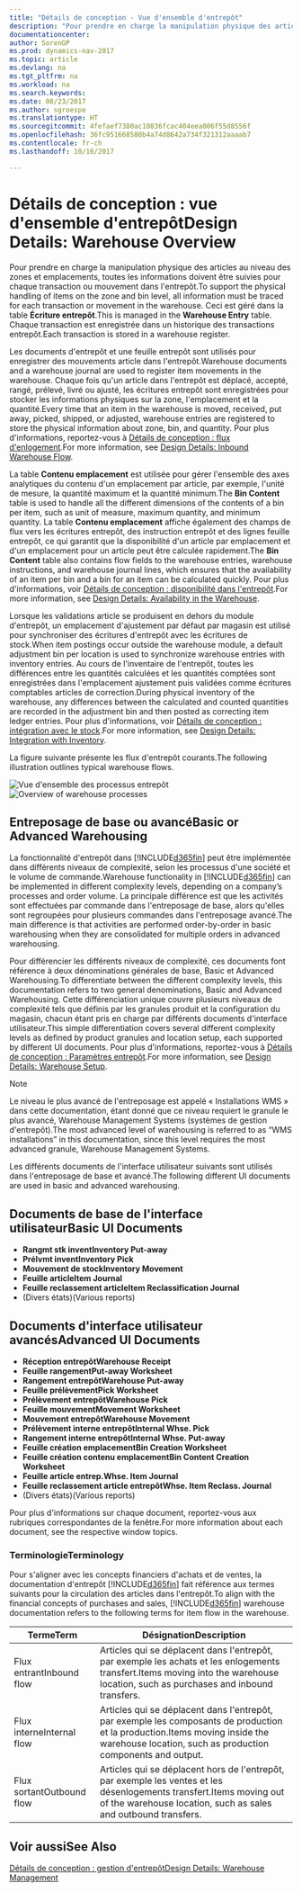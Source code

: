 ```yaml
---
title: "Détails de conception - Vue d'ensemble d'entrepôt"
description: "Pour prendre en charge la manipulation physique des articles au niveau des zones et emplacements, toutes les informations doivent être suivies pour chaque transaction ou mouvement dans l'entrepôt. Ceci est géré dans la table **Écriture entrepôt**. Chaque transaction est enregistrée dans un historique des transactions entrepôt."
documentationcenter: 
author: SorenGP
ms.prod: dynamics-nav-2017
ms.topic: article
ms.devlang: na
ms.tgt_pltfrm: na
ms.workload: na
ms.search.keywords: 
ms.date: 08/23/2017
ms.author: sgroespe
ms.translationtype: HT
ms.sourcegitcommit: 4fefaef7380ac10836fcac404eea006f55d8556f
ms.openlocfilehash: 36fc951668580b4a74d8642a734f321312aaaab7
ms.contentlocale: fr-ch
ms.lasthandoff: 10/16/2017

---
```

# <a name="design-details-warehouse-overview"></a><span data-ttu-id="1ca43-105">Détails de conception : vue d'ensemble d'entrepôt</span><span class="sxs-lookup"><span data-stu-id="1ca43-105">Design Details: Warehouse Overview</span></span>
<span data-ttu-id="1ca43-106">Pour prendre en charge la manipulation physique des articles au niveau des zones et emplacements, toutes les informations doivent être suivies pour chaque transaction ou mouvement dans l'entrepôt.</span><span class="sxs-lookup"><span data-stu-id="1ca43-106">To support the physical handling of items on the zone and bin level, all information must be traced for each transaction or movement in the warehouse.</span></span> <span data-ttu-id="1ca43-107">Ceci est géré dans la table **Écriture entrepôt**.</span><span class="sxs-lookup"><span data-stu-id="1ca43-107">This is managed in the **Warehouse Entry** table.</span></span> <span data-ttu-id="1ca43-108">Chaque transaction est enregistrée dans un historique des transactions entrepôt.</span><span class="sxs-lookup"><span data-stu-id="1ca43-108">Each transaction is stored in a warehouse register.</span></span>  

<span data-ttu-id="1ca43-109">Les documents d'entrepôt et une feuille entrepôt sont utilisés pour enregistrer des mouvements article dans l'entrepôt.</span><span class="sxs-lookup"><span data-stu-id="1ca43-109">Warehouse documents and a warehouse journal are used to register item movements in the warehouse.</span></span> <span data-ttu-id="1ca43-110">Chaque fois qu'un article dans l'entrepôt est déplacé, accepté, rangé, prélevé, livré ou ajusté, les écritures entrepôt sont enregistrées pour stocker les informations physiques sur la zone, l'emplacement et la quantité.</span><span class="sxs-lookup"><span data-stu-id="1ca43-110">Every time that an item in the warehouse is moved, received, put away, picked, shipped, or adjusted, warehouse entries are registered to store the physical information about zone, bin, and quantity.</span></span> <span data-ttu-id="1ca43-111">Pour plus d'informations, reportez-vous à [Détails de conception : flux d'enlogement](design-details-outbound-warehouse-flow.md).</span><span class="sxs-lookup"><span data-stu-id="1ca43-111">For more information, see [Design Details: Inbound Warehouse Flow](design-details-outbound-warehouse-flow.md).</span></span>  

<span data-ttu-id="1ca43-112">La table **Contenu emplacement** est utilisée pour gérer l'ensemble des axes analytiques du contenu d'un emplacement par article, par exemple, l'unité de mesure, la quantité maximum et la quantité minimum.</span><span class="sxs-lookup"><span data-stu-id="1ca43-112">The **Bin Content** table is used to handle all the different dimensions of the contents of a bin per item, such as unit of measure, maximum quantity, and minimum quantity.</span></span> <span data-ttu-id="1ca43-113">La table **Contenu emplacement** affiche également des champs de flux vers les écritures entrepôt, des instruction entrepôt et des lignes feuille entrepôt, ce qui garantit que la disponibilité d'un article par emplacement et d'un emplacement pour un article peut être calculée rapidement.</span><span class="sxs-lookup"><span data-stu-id="1ca43-113">The **Bin Content** table also contains flow fields to the warehouse entries, warehouse instructions, and warehouse journal lines, which ensures that the availability of an item per bin and a bin for an item can be calculated quickly.</span></span> <span data-ttu-id="1ca43-114">Pour plus d'informations, voir [Détails de conception : disponibilité dans l'entrepôt](design-details-availability-in-the-warehouse.md).</span><span class="sxs-lookup"><span data-stu-id="1ca43-114">For more information, see [Design Details: Availability in the Warehouse](design-details-availability-in-the-warehouse.md).</span></span>  

<span data-ttu-id="1ca43-115">Lorsque les validations article se produisent en dehors du module d'entrepôt, un emplacement d'ajustement par défaut par magasin est utilisé pour synchroniser des écritures d'entrepôt avec les écritures de stock.</span><span class="sxs-lookup"><span data-stu-id="1ca43-115">When item postings occur outside the warehouse module, a default adjustment bin per location is used to synchronize warehouse entries with inventory entries.</span></span> <span data-ttu-id="1ca43-116">Au cours de l'inventaire de l'entrepôt, toutes les différences entre les quantités calculées et les quantités comptées sont enregistrées dans l'emplacement ajustement puis validées comme écritures comptables articles de correction.</span><span class="sxs-lookup"><span data-stu-id="1ca43-116">During physical inventory of the warehouse, any differences between the calculated and counted quantities are recorded in the adjustment bin and then posted as correcting item ledger entries.</span></span> <span data-ttu-id="1ca43-117">Pour plus d'informations, voir [Détails de conception : intégration avec le stock](design-details-integration-with-inventory.md).</span><span class="sxs-lookup"><span data-stu-id="1ca43-117">For more information, see [Design Details: Integration with Inventory](design-details-integration-with-inventory.md).</span></span>  

<span data-ttu-id="1ca43-118">La figure suivante présente les flux d'entrepôt courants.</span><span class="sxs-lookup"><span data-stu-id="1ca43-118">The following illustration outlines typical warehouse flows.</span></span>  

<span data-ttu-id="1ca43-119">![Vue d'ensemble des processus entrepôt](media/design_details_warehouse_management_overview.png "design_details_warehouse_management_overview")</span><span class="sxs-lookup"><span data-stu-id="1ca43-119">![Overview of warehouse processes](media/design_details_warehouse_management_overview.png "design_details_warehouse_management_overview")</span></span>  

## <a name="basic-or-advanced-warehousing"></a><span data-ttu-id="1ca43-120">Entreposage de base ou avancé</span><span class="sxs-lookup"><span data-stu-id="1ca43-120">Basic or Advanced Warehousing</span></span>  
<span data-ttu-id="1ca43-121">La fonctionnalité d'entrepôt dans [!INCLUDE[d365fin](includes/d365fin_md.md)] peut être implémentée dans différents niveaux de complexité, selon les processus d'une société et le volume de commande.</span><span class="sxs-lookup"><span data-stu-id="1ca43-121">Warehouse functionality in [!INCLUDE[d365fin](includes/d365fin_md.md)] can be implemented in different complexity levels, depending on a company’s processes and order volume.</span></span> <span data-ttu-id="1ca43-122">La principale différence est que les activités sont effectuées par commande dans l'entreposage de base, alors qu'elles sont regroupées pour plusieurs commandes dans l'entreposage avancé.</span><span class="sxs-lookup"><span data-stu-id="1ca43-122">The main difference is that activities are performed order-by-order in basic warehousing when they are consolidated for multiple orders in advanced warehousing.</span></span>  

 <span data-ttu-id="1ca43-123">Pour différencier les différents niveaux de complexité, ces documents font référence à deux dénominations générales de base, Basic et Advanced Warehousing.</span><span class="sxs-lookup"><span data-stu-id="1ca43-123">To differentiate between the different complexity levels, this documentation refers to two general denominations, Basic and Advanced Warehousing.</span></span> <span data-ttu-id="1ca43-124">Cette différenciation unique couvre plusieurs niveaux de complexité tels que définis par les granules produit et la configuration du magasin, chacun étant pris en charge par différents documents d'interface utilisateur.</span><span class="sxs-lookup"><span data-stu-id="1ca43-124">This simple differentiation covers several different complexity levels as defined by product granules and location setup, each supported by different UI documents.</span></span> <span data-ttu-id="1ca43-125">Pour plus d'informations, reportez\-vous à [Détails de conception : Paramètres entrepôt](design-details-warehouse-setup.md).</span><span class="sxs-lookup"><span data-stu-id="1ca43-125">For more information, see [Design Details: Warehouse Setup](design-details-warehouse-setup.md).</span></span>  

> [!NOTE]  
>  <span data-ttu-id="1ca43-126">Le niveau le plus avancé de l'entreposage est appelé « Installations WMS » dans cette documentation, étant donné que ce niveau requiert le granule le plus avancé, Warehouse Management Systems (systèmes de gestion d'entrepôt).</span><span class="sxs-lookup"><span data-stu-id="1ca43-126">The most advanced level of warehousing is referred to as “WMS installations” in this documentation, since this level requires the most advanced granule, Warehouse Management Systems.</span></span>  

 <span data-ttu-id="1ca43-127">Les différents documents de l'interface utilisateur suivants sont utilisés dans l'entreposage de base et avancé.</span><span class="sxs-lookup"><span data-stu-id="1ca43-127">The following different UI documents are used in basic and advanced warehousing.</span></span>  

## <a name="basic-ui-documents"></a><span data-ttu-id="1ca43-128">Documents de base de l'interface utilisateur</span><span class="sxs-lookup"><span data-stu-id="1ca43-128">Basic UI Documents</span></span>  

-   <span data-ttu-id="1ca43-129">**Rangmt stk invent**</span><span class="sxs-lookup"><span data-stu-id="1ca43-129">**Inventory Put-away**</span></span>  
-   <span data-ttu-id="1ca43-130">**Prélvmt invent**</span><span class="sxs-lookup"><span data-stu-id="1ca43-130">**Inventory Pick**</span></span>  
-   <span data-ttu-id="1ca43-131">**Mouvement de stock**</span><span class="sxs-lookup"><span data-stu-id="1ca43-131">**Inventory Movement**</span></span>  
-   <span data-ttu-id="1ca43-132">**Feuille article**</span><span class="sxs-lookup"><span data-stu-id="1ca43-132">**Item Journal**</span></span>  
-   <span data-ttu-id="1ca43-133">**Feuille reclassement article**</span><span class="sxs-lookup"><span data-stu-id="1ca43-133">**Item Reclassification Journal**</span></span>  
-   <span data-ttu-id="1ca43-134">(Divers états)</span><span class="sxs-lookup"><span data-stu-id="1ca43-134">(Various reports)</span></span>  

## <a name="advanced-ui-documents"></a><span data-ttu-id="1ca43-135">Documents d'interface utilisateur avancés</span><span class="sxs-lookup"><span data-stu-id="1ca43-135">Advanced UI Documents</span></span>  

-   <span data-ttu-id="1ca43-136">**Réception entrepôt**</span><span class="sxs-lookup"><span data-stu-id="1ca43-136">**Warehouse Receipt**</span></span>  
-   <span data-ttu-id="1ca43-137">**Feuille rangement**</span><span class="sxs-lookup"><span data-stu-id="1ca43-137">**Put-away Worksheet**</span></span>  
-   <span data-ttu-id="1ca43-138">**Rangement entrepôt**</span><span class="sxs-lookup"><span data-stu-id="1ca43-138">**Warehouse Put-away**</span></span>  
-   <span data-ttu-id="1ca43-139">**Feuille prélèvement**</span><span class="sxs-lookup"><span data-stu-id="1ca43-139">**Pick Worksheet**</span></span>  
-   <span data-ttu-id="1ca43-140">**Prélèvement entrepôt**</span><span class="sxs-lookup"><span data-stu-id="1ca43-140">**Warehouse Pick**</span></span>  
-   <span data-ttu-id="1ca43-141">**Feuille mouvement**</span><span class="sxs-lookup"><span data-stu-id="1ca43-141">**Movement Worksheet**</span></span>  
-   <span data-ttu-id="1ca43-142">**Mouvement entrepôt**</span><span class="sxs-lookup"><span data-stu-id="1ca43-142">**Warehouse Movement**</span></span>  
-   <span data-ttu-id="1ca43-143">**Prélèvement interne entrepôt**</span><span class="sxs-lookup"><span data-stu-id="1ca43-143">**Internal Whse. Pick**</span></span>  
-   <span data-ttu-id="1ca43-144">**Rangement interne entrepôt**</span><span class="sxs-lookup"><span data-stu-id="1ca43-144">**Internal Whse. Put-away**</span></span>  
-   <span data-ttu-id="1ca43-145">**Feuille création emplacement**</span><span class="sxs-lookup"><span data-stu-id="1ca43-145">**Bin Creation Worksheet**</span></span>  
-   <span data-ttu-id="1ca43-146">**Feuille création contenu emplacement**</span><span class="sxs-lookup"><span data-stu-id="1ca43-146">**Bin Content Creation Worksheet**</span></span>  
-   <span data-ttu-id="1ca43-147">**Feuille article entrep.**</span><span class="sxs-lookup"><span data-stu-id="1ca43-147">**Whse. Item Journal**</span></span>  
-   <span data-ttu-id="1ca43-148">**Feuille reclassement article entrepôt**</span><span class="sxs-lookup"><span data-stu-id="1ca43-148">**Whse. Item Reclass. Journal**</span></span>  
-   <span data-ttu-id="1ca43-149">(Divers états)</span><span class="sxs-lookup"><span data-stu-id="1ca43-149">(Various reports)</span></span>  

<span data-ttu-id="1ca43-150">Pour plus d'informations sur chaque document, reportez-vous aux rubriques correspondantes de la fenêtre.</span><span class="sxs-lookup"><span data-stu-id="1ca43-150">For more information about each document, see the respective window topics.</span></span>  

### <a name="terminology"></a><span data-ttu-id="1ca43-151">Terminologie</span><span class="sxs-lookup"><span data-stu-id="1ca43-151">Terminology</span></span>  
<span data-ttu-id="1ca43-152">Pour s'aligner avec les concepts financiers d'achats et de ventes, la documentation d'entrepôt [!INCLUDE[d365fin](includes/d365fin_md.md)] fait référence aux termes suivants pour la circulation des articles dans l'entrepôt.</span><span class="sxs-lookup"><span data-stu-id="1ca43-152">To align with the financial concepts of purchases and sales, [!INCLUDE[d365fin](includes/d365fin_md.md)] warehouse documentation refers to the following terms for item flow in the warehouse.</span></span>  

|<span data-ttu-id="1ca43-153">Terme</span><span class="sxs-lookup"><span data-stu-id="1ca43-153">Term</span></span>|<span data-ttu-id="1ca43-154">Désignation</span><span class="sxs-lookup"><span data-stu-id="1ca43-154">Description</span></span>|  
|----------|---------------------------------------|  
|<span data-ttu-id="1ca43-155">Flux entrant</span><span class="sxs-lookup"><span data-stu-id="1ca43-155">Inbound flow</span></span>|<span data-ttu-id="1ca43-156">Articles qui se déplacent dans l'entrepôt, par exemple les achats et les enlogements transfert.</span><span class="sxs-lookup"><span data-stu-id="1ca43-156">Items moving into the warehouse location, such as purchases and inbound transfers.</span></span>|  
|<span data-ttu-id="1ca43-157">Flux interne</span><span class="sxs-lookup"><span data-stu-id="1ca43-157">Internal flow</span></span>|<span data-ttu-id="1ca43-158">Articles qui se déplacent dans l'entrepôt, par exemple les composants de production et la production.</span><span class="sxs-lookup"><span data-stu-id="1ca43-158">Items moving inside the warehouse location, such as production components and output.</span></span>|  
|<span data-ttu-id="1ca43-159">Flux sortant</span><span class="sxs-lookup"><span data-stu-id="1ca43-159">Outbound flow</span></span>|<span data-ttu-id="1ca43-160">Articles qui se déplacent hors de l'entrepôt, par exemple les ventes et les désenlogements transfert.</span><span class="sxs-lookup"><span data-stu-id="1ca43-160">Items moving out of the warehouse location, such as sales and outbound transfers.</span></span>|  

## <a name="see-also"></a><span data-ttu-id="1ca43-161">Voir aussi</span><span class="sxs-lookup"><span data-stu-id="1ca43-161">See Also</span></span>  
 [<span data-ttu-id="1ca43-162">Détails de conception : gestion d'entrepôt</span><span class="sxs-lookup"><span data-stu-id="1ca43-162">Design Details: Warehouse Management</span></span>](design-details-warehouse-management.md)

